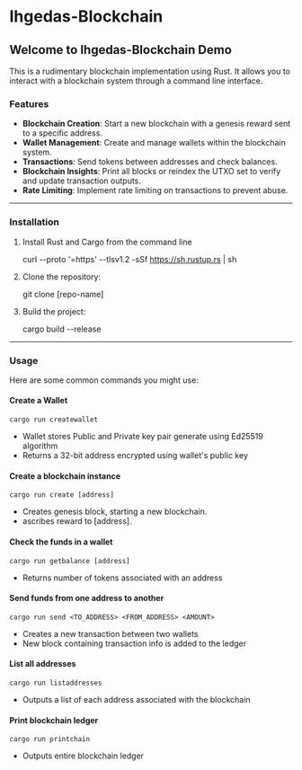 # Ihgedas-Blockchain

## Welcome to Ihgedas-Blockchain Demo
This is a rudimentary blockchain implementation using Rust. It allows you to interact with a blockchain system through a command line interface.

### Features
- **Blockchain Creation**: Start a new blockchain with a genesis reward sent to a specific address.
- **Wallet Management**: Create and manage wallets within the blockchain system.
- **Transactions**: Send tokens between addresses and check balances.
- **Blockchain Insights**: Print all blocks or reindex the UTXO set to verify and update transaction outputs.
- **Rate Limiting**: Implement rate limiting on transactions to prevent abuse.

---

### Installation
1. Install Rust and Cargo from the command line


      curl --proto '=https' --tlsv1.2 -sSf https://sh.rustup.rs | sh


2. Clone the repository:


      git clone [repo-name]

3. Build the project:


    cargo build --release


---

### Usage
Here are some common commands you might use:

#### Create a Wallet

        
    cargo run createwallet

- Wallet stores Public and Private key pair generate using Ed25519 algorithm
- Returns a 32-bit address encrypted using wallet's public key


#### Create a blockchain instance


    cargo run create [address]

- Creates genesis block, starting a new blockchain. 
- ascribes reward to [address].


#### Check the funds in a wallet


    cargo run getbalance [address]

- Returns number of tokens associated with an address


#### Send funds from one address to another

    
    cargo run send <TO_ADDRESS> <FROM_ADDRESS> <AMOUNT> 

- Creates a new transaction between two wallets
- New block containing transaction info is added to the ledger  



#### List all addresses 


    cargo run listaddresses

- Outputs a list of each address associated with the blockchain


#### Print blockchain ledger 


    cargo run printchain 

- Outputs entire blockchain ledger